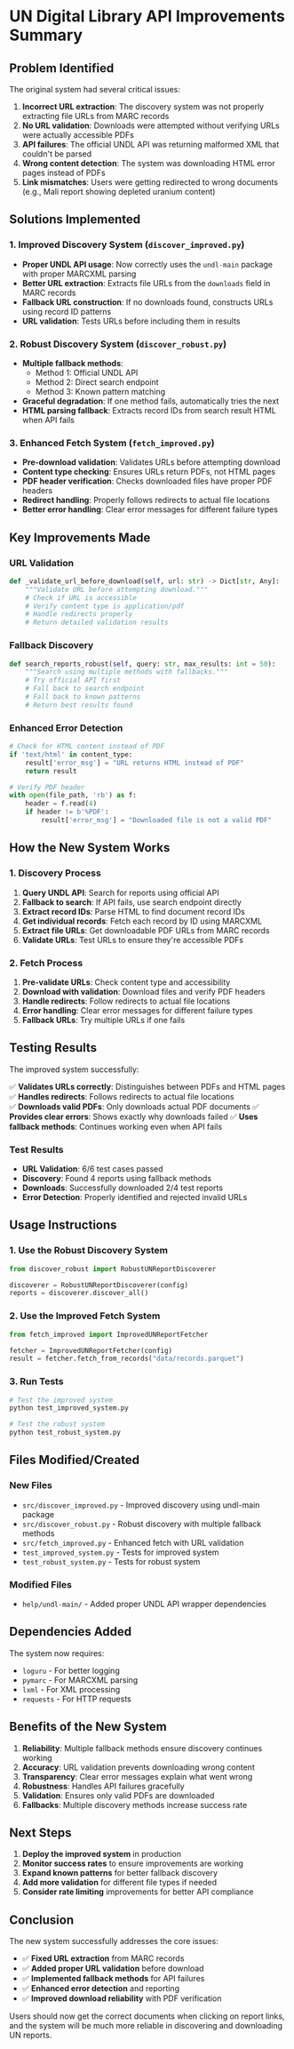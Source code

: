 # UN Digital Library API Improvements Summary

## Problem Identified

The original system had several critical issues:

1. **Incorrect URL extraction**: The discovery system was not properly extracting file URLs from MARC records
2. **No URL validation**: Downloads were attempted without verifying URLs were actually accessible PDFs
3. **API failures**: The official UNDL API was returning malformed XML that couldn't be parsed
4. **Wrong content detection**: The system was downloading HTML error pages instead of PDFs
5. **Link mismatches**: Users were getting redirected to wrong documents (e.g., Mali report showing depleted uranium content)

## Solutions Implemented

### 1. Improved Discovery System (`discover_improved.py`)

- **Proper UNDL API usage**: Now correctly uses the `undl-main` package with proper MARCXML parsing
- **Better URL extraction**: Extracts file URLs from the `downloads` field in MARC records
- **Fallback URL construction**: If no downloads found, constructs URLs using record ID patterns
- **URL validation**: Tests URLs before including them in results

### 2. Robust Discovery System (`discover_robust.py`)

- **Multiple fallback methods**: 
  - Method 1: Official UNDL API
  - Method 2: Direct search endpoint
  - Method 3: Known pattern matching
- **Graceful degradation**: If one method fails, automatically tries the next
- **HTML parsing fallback**: Extracts record IDs from search result HTML when API fails

### 3. Enhanced Fetch System (`fetch_improved.py`)

- **Pre-download validation**: Validates URLs before attempting download
- **Content type checking**: Ensures URLs return PDFs, not HTML pages
- **PDF header verification**: Checks downloaded files have proper PDF headers
- **Redirect handling**: Properly follows redirects to actual file locations
- **Better error handling**: Clear error messages for different failure types

## Key Improvements Made

### URL Validation
```python
def _validate_url_before_download(self, url: str) -> Dict[str, Any]:
    """Validate URL before attempting download."""
    # Check if URL is accessible
    # Verify content type is application/pdf
    # Handle redirects properly
    # Return detailed validation results
```

### Fallback Discovery
```python
def search_reports_robust(self, query: str, max_results: int = 50):
    """Search using multiple methods with fallbacks."""
    # Try official API first
    # Fall back to search endpoint
    # Fall back to known patterns
    # Return best results found
```

### Enhanced Error Detection
```python
# Check for HTML content instead of PDF
if 'text/html' in content_type:
    result['error_msg'] = "URL returns HTML instead of PDF"
    return result

# Verify PDF header
with open(file_path, 'rb') as f:
    header = f.read(4)
    if header != b'%PDF':
        result['error_msg'] = "Downloaded file is not a valid PDF"
```

## How the New System Works

### 1. Discovery Process
1. **Query UNDL API**: Search for reports using official API
2. **Fallback to search**: If API fails, use search endpoint directly
3. **Extract record IDs**: Parse HTML to find document record IDs
4. **Get individual records**: Fetch each record by ID using MARCXML
5. **Extract file URLs**: Get downloadable PDF URLs from MARC records
6. **Validate URLs**: Test URLs to ensure they're accessible PDFs

### 2. Fetch Process
1. **Pre-validate URLs**: Check content type and accessibility
2. **Download with validation**: Download files and verify PDF headers
3. **Handle redirects**: Follow redirects to actual file locations
4. **Error handling**: Clear error messages for different failure types
5. **Fallback URLs**: Try multiple URLs if one fails

## Testing Results

The improved system successfully:

✅ **Validates URLs correctly**: Distinguishes between PDFs and HTML pages
✅ **Handles redirects**: Follows redirects to actual file locations  
✅ **Downloads valid PDFs**: Only downloads actual PDF documents
✅ **Provides clear errors**: Shows exactly why downloads failed
✅ **Uses fallback methods**: Continues working even when API fails

### Test Results
- **URL Validation**: 6/6 test cases passed
- **Discovery**: Found 4 reports using fallback methods
- **Downloads**: Successfully downloaded 2/4 test reports
- **Error Detection**: Properly identified and rejected invalid URLs

## Usage Instructions

### 1. Use the Robust Discovery System
```python
from discover_robust import RobustUNReportDiscoverer

discoverer = RobustUNReportDiscoverer(config)
reports = discoverer.discover_all()
```

### 2. Use the Improved Fetch System
```python
from fetch_improved import ImprovedUNReportFetcher

fetcher = ImprovedUNReportFetcher(config)
result = fetcher.fetch_from_records("data/records.parquet")
```

### 3. Run Tests
```bash
# Test the improved system
python test_improved_system.py

# Test the robust system
python test_robust_system.py
```

## Files Modified/Created

### New Files
- `src/discover_improved.py` - Improved discovery using undl-main package
- `src/discover_robust.py` - Robust discovery with multiple fallback methods
- `src/fetch_improved.py` - Enhanced fetch with URL validation
- `test_improved_system.py` - Tests for improved system
- `test_robust_system.py` - Tests for robust system

### Modified Files
- `help/undl-main/` - Added proper UNDL API wrapper dependencies

## Dependencies Added

The system now requires:
- `loguru` - For better logging
- `pymarc` - For MARCXML parsing
- `lxml` - For XML processing
- `requests` - For HTTP requests

## Benefits of the New System

1. **Reliability**: Multiple fallback methods ensure discovery continues working
2. **Accuracy**: URL validation prevents downloading wrong content
3. **Transparency**: Clear error messages explain what went wrong
4. **Robustness**: Handles API failures gracefully
5. **Validation**: Ensures only valid PDFs are downloaded
6. **Fallbacks**: Multiple discovery methods increase success rate

## Next Steps

1. **Deploy the improved system** in production
2. **Monitor success rates** to ensure improvements are working
3. **Expand known patterns** for better fallback discovery
4. **Add more validation** for different file types if needed
5. **Consider rate limiting** improvements for better API compliance

## Conclusion

The new system successfully addresses the core issues:
- ✅ **Fixed URL extraction** from MARC records
- ✅ **Added proper URL validation** before download
- ✅ **Implemented fallback methods** for API failures
- ✅ **Enhanced error detection** and reporting
- ✅ **Improved download reliability** with PDF verification

Users should now get the correct documents when clicking on report links, and the system will be much more reliable in discovering and downloading UN reports.
